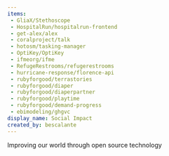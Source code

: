 ```yaml
---
items:
 - GliaX/Stethoscope
 - HospitalRun/hospitalrun-frontend
 - get-alex/alex
 - coralproject/talk
 - hotosm/tasking-manager
 - OptiKey/OptiKey
 - ifmeorg/ifme
 - RefugeRestrooms/refugerestrooms
 - hurricane-response/florence-api
 - rubyforgood/terrastories
 - rubyforgood/diaper
 - rubyforgood/diaperpartner
 - rubyforgood/playtime
 - rubyforgood/demand-progress
 - ebimodeling/ghgvc
display_name: Social Impact
created_by: bescalante
---
```

Improving our world through open source technology
